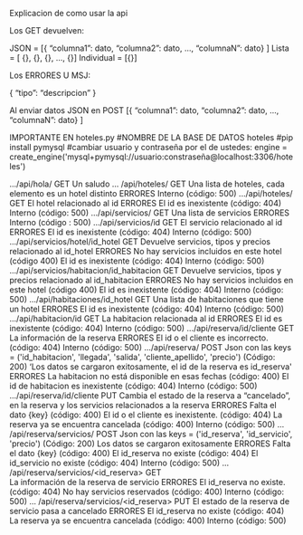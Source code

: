 Explicacion de como usar la api

Los GET devuelven: 

JSON = [{ 
“columna1”: dato, 
“columna2”: dato, 
..., 
“columnaN”: dato}
] 
Lista = [ {}, {}, {}, ..., {}] 
Individual = [{}] 

Los ERRORES U MSJ:

{ 
“tipo”: “descripcion” 
} 

Al enviar datos JSON en POST 
[{ 
“columna1”: dato, 
“columna2”: dato, 
..., 
“columnaN”: dato}
]

IMPORTANTE EN hoteles.py
#NOMBRE DE LA BASE DE DATOS hoteles
#pip install pymysql
#cambiar usuario y contraseña por el de ustedes:
    engine = create_engine('mysql+pymysql://usuario:constraseña@localhost:3306/hoteles')

.../api/hola/ 
    GET 
        Un saludo 
... /api/hoteles/ 
    GET 
        Una lista de hoteles, cada elemento es un hotel distinto 
    ERRORES 
        Interno (código: 500) 
.../api/hoteles/<id> 
    GET 
        El hotel relacionado al id 
    ERRORES 
        El id es inexistente (código:  404) 
        Interno (código: 500) 
.../api/servicios/ 
    GET 
        Una lista de servicios 
    ERRORES 
        Interno (código : 500) 
.../api/servicios/id 
    GET 
        El servicio relacionado al id 
    ERRORES 
        El id es inexistente (código: 404) 
        Interno (código: 500) 
.../api/servicios/hotel/id_hotel 
    GET 
        Devuelve servicios, tipos y precios relacionado al id_hotel
    ERRORES 
        No hay servicios incluidos en este hotel (código 400)
        El id es inexistente (código: 404) 
        Interno (código: 500) 
.../api/servicios/habitacion/id_habitacion 
    GET 
        Devuelve servicios, tipos y precios relacionado al id_habitacion
    ERRORES 
        No hay servicios incluidos en este hotel (código 400)
        El id es inexistente (código: 404) 
        Interno (código: 500)
.../api/habitaciones/id_hotel 
    GET 
        Una lista de habitaciones que tiene un hotel 
    ERRORES 
        El id es inexistente (código: 404) 
        Interno (código: 500) 
.../api/habitacion/id 
    GET 
        La habitacion relacionada al id 
    ERRORES 
        El id es inexistente (código: 404) 
        Interno (código: 500) 
.../api/reserva/id/cliente 
    GET 
        La información de la reserva 
    ERRORES 
        El id o el cliente es incorrecto. (código: 404) 
        Interno (código: 500) 
.../api/reserva/ 
    POST 
        Json con las keys = ('id_habitacion', 'llegada', 'salida', 'cliente_apellido', 'precio') 
        (Código: 200) ‘Los datos se cargaron exitosamente, el id de la reserva es id_reserva' 
    ERRORES 
        La habitacion no está disponible en esas fechas (código: 400) 
        El id de habitacion es inexistente (código: 404) 
        Interno (código: 500) 
.../api/reserva/id/cliente 
    PUT 
        Cambia el estado de la reserva a “cancelado”, en la reserva y los servicios relacionados a la reserva 
    ERRORES 
        Falta el dato {key} (código: 400) 
        El id o el cliente es inexistente. (código: 404) 
        La reserva ya se encuentra cancelada (código: 400) 
        Interno (código: 500) 
... /api/reserva/servicios/ 
    POST 
        Json con las keys = ('id_reserva', 'id_servicio', 'precio') 
    (Código: 200) Los datos se cargaron exitosamente 
    ERRORES 
        Falta el dato {key} (código: 400) 
        El id_reserva no existe (código: 404) 
        El id_servicio no existe (código: 404) 
        Interno (código: 500) 
... /api/reserva/servicios/<id_reserva> 
    GET     
        La información de la reserva de servicio 
    ERRORES 
        El id_reserva no existe. (código: 404) 
        No hay servicios reservados (código: 400) 
        Interno (código: 500) 
... /api/reserva/servicios/<id_reserva> 
    PUT 
        El estado de la reserva de servicio pasa a cancelado 
    ERRORES 
        El id_reserva no existe (código: 404) 
        La reserva ya se encuentra cancelada (código: 400) 
        Interno (código: 500) 
